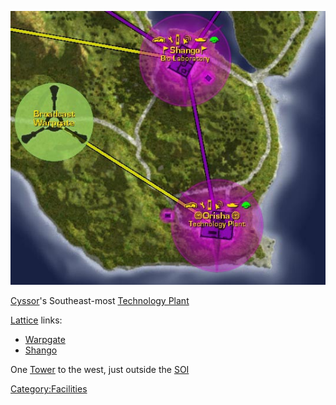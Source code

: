 ![](images/Orisha_Map.jpg "Orisha_Map.jpg")

[Cyssor](Cyssor.md "wikilink")'s Southeast-most [Technology
Plant](Technology_Plant.md "wikilink")

[Lattice](Lattice.md "wikilink") links:

- [Warpgate](Warpgate.md "wikilink")
- [Shango](Shango.md "wikilink")

One [Tower](Tower.md "wikilink") to the west, just outside the
[SOI](SOI.md "wikilink")

[Category:Facilities](Category:Facilities.md "wikilink")
